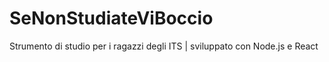 # SeNonStudiateViBoccio
Strumento di studio per i ragazzi degli ITS | sviluppato con Node.js e React
